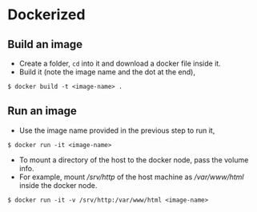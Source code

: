 
# Dockerized

## Build an image
- Create a folder, ```cd``` into it and download a docker file inside it.
- Build it (note the image name and the dot at the end),
```
$ docker build -t <image-name> .
```

## Run an image
- Use the image name provided in the previous step to run it,
```
$ docker run -it <image-name>
```

- To mount a directory of the host to the docker node, pass the volume info.
- For example, mount */srv/http* of the host machine as */var/www/html* inside the docker node.
```
$ docker run -it -v /srv/http:/var/www/html <image-name>
```

